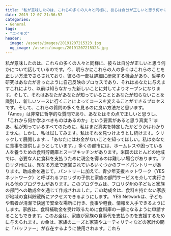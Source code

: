 ```yaml
---
title: "私が意味したのは、これらの多くの人々と同様に、彼らは自分が正しいと思う何かについて話しているのです。"
date: 2019-12-07 21:56:57
categories:
- General
tags:
- "エイモズ"
header:
  image: /assets/images/20191207215323.jpg
  og_image: /assets/images/20191207215323.jpg
---
```


私が意味したのは、これらの多くの人々と同様に、彼らは自分が正しいと思う何かについて話しているのです。今、明らかにこれらの人の多くはこれらのことを正しい方法でさらされており、彼らの一部は詳細に研究する機会があり、哲学の研究はあなたが言ったように自己反映のプロセスであり、それはあなたに与えますこれにより、以前は知らなかった新しいことに対してよりオープンになります。そして、それはあなたがあなたが知っていることとあなたが知らないことを識別し、新しいソースに行くことによってコースを変えることができるプロセスです。そして、これらの質問の多くを見るのに良い方法だと思います。 「Amos」は非常に哲学的な質問であり、あなたはその点で正しいと思うし、「これから何か学ぶべきものはあるのか」という要素があると思う真実？&#39;まあ、私が知っているすべてのために、私はまだ真実を特定したかどうかはわかりません。しかし、私は試してみます。私はそれを見つけようとし続けます。クリックして展開します...「あなたにはお金がないことを知ってほしい。私はあなたに食事を提供しようとしています。」多くの都市には、ホームレスや困っている人を養うための食料貯蔵庫とスープキッチンがあります。米国のほとんどの地域では、必要な人に食料を支払うために現金を得るのは難しい場合があります。フロリダ州には、異なる方法で運営されているいくつかのフードパントリーがあります。助成金を通じて。パントリーに加えて、青少年支援ネットワーク（YESネットワーク）と呼ばれるフロリダの子供と家族の部門サービスを介して実行される他のプログラムがあります。このプログラムは、フロリダ州の子どもと家族の部門への助成金を通じて作成されました。この助成金は、食料を持たない家族が地域の食料貯蔵所にアクセスできるようにします。 YES Networkは、子どもや若者が清潔で快適で安全な場所に行き、食事や軽食、情報を入手できるようにします。家族は、食料補助金を受け取るために食料庫の一部になるように申請することもできます。このお金は、家族が家族の食事代を支払うのを支援するために与えられます。お金は、家族のニーズと家賃やユーティリティなどの家計の間に「バッファー」が存在するように使用されます。これら
